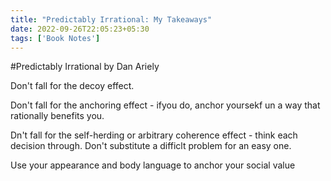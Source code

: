 ```yaml
---
title: "Predictably Irrational: My Takeaways"
date: 2022-09-26T22:05:23+05:30
tags: ['Book Notes']
---
```

#Predictably Irrational by Dan Ariely

Don't fall for the decoy effect.

Don't fall for the anchoring effect - ifyou do, anchor yoursekf un a way that rationally benefits you.

Dn't fall for the self-herding or arbitrary coherence effect - think each decision through. Don't substitute a difficlt problem for an easy one.

Use your appearance and body language to anchor your social value
